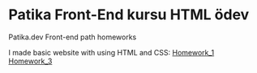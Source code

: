# Patika Front-End kursu HTML ödev

Patika.dev Front-end path homeworks
<div>
<a>I made basic website with using HTML and CSS:<a/>
<a href="https://github.com/bendenizrecep/Patika_FrontEnd_Odevler/tree/main/html_css_homework_1">Homework_1</a> 
</div>
<div>
<a href="https://github.com/bendenizrecep/Patika_FrontEnd_Odevler/tree/main/css-odev2-google_homepage">Homework_3</a> 
</div>
